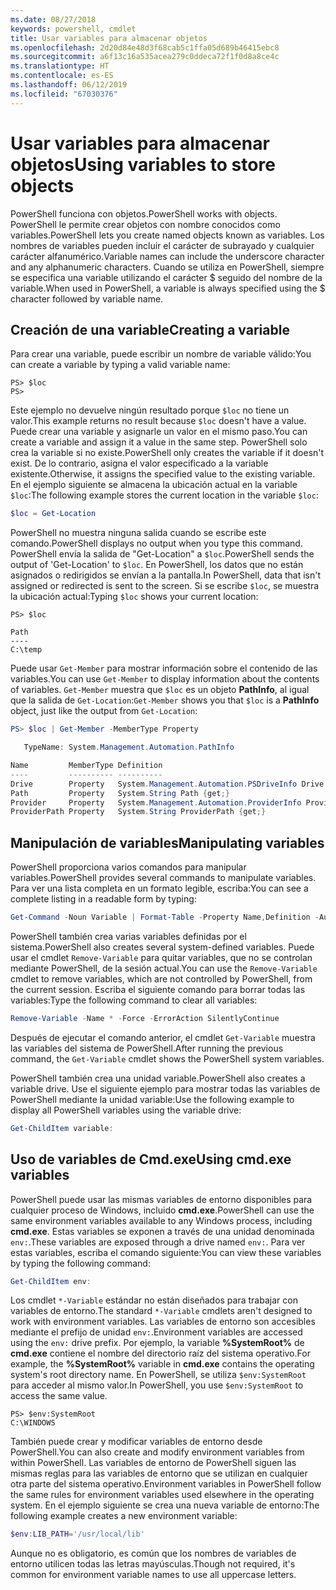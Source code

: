```yaml
---
ms.date: 08/27/2018
keywords: powershell, cmdlet
title: Usar variables para almacenar objetos
ms.openlocfilehash: 2d20d84e48d3f68cab5c1ffa05d689b46415ebc8
ms.sourcegitcommit: a6f13c16a535acea279c0ddeca72f1f0d8a8ce4c
ms.translationtype: HT
ms.contentlocale: es-ES
ms.lasthandoff: 06/12/2019
ms.locfileid: "67030376"
---
```

# <a name="using-variables-to-store-objects"></a><span data-ttu-id="c7f96-103">Usar variables para almacenar objetos</span><span class="sxs-lookup"><span data-stu-id="c7f96-103">Using variables to store objects</span></span>

<span data-ttu-id="c7f96-104">PowerShell funciona con objetos.</span><span class="sxs-lookup"><span data-stu-id="c7f96-104">PowerShell works with objects.</span></span> <span data-ttu-id="c7f96-105">PowerShell le permite crear objetos con nombre conocidos como variables.</span><span class="sxs-lookup"><span data-stu-id="c7f96-105">PowerShell lets you create named objects known as variables.</span></span>
<span data-ttu-id="c7f96-106">Los nombres de variables pueden incluir el carácter de subrayado y cualquier carácter alfanumérico.</span><span class="sxs-lookup"><span data-stu-id="c7f96-106">Variable names can include the underscore character and any alphanumeric characters.</span></span> <span data-ttu-id="c7f96-107">Cuando se utiliza en PowerShell, siempre se especifica una variable utilizando el carácter \$ seguido del nombre de la variable.</span><span class="sxs-lookup"><span data-stu-id="c7f96-107">When used in PowerShell, a variable is always specified using the \$ character followed by variable name.</span></span>

## <a name="creating-a-variable"></a><span data-ttu-id="c7f96-108">Creación de una variable</span><span class="sxs-lookup"><span data-stu-id="c7f96-108">Creating a variable</span></span>

<span data-ttu-id="c7f96-109">Para crear una variable, puede escribir un nombre de variable válido:</span><span class="sxs-lookup"><span data-stu-id="c7f96-109">You can create a variable by typing a valid variable name:</span></span>

```
PS> $loc
PS>
```

<span data-ttu-id="c7f96-110">Este ejemplo no devuelve ningún resultado porque `$loc` no tiene un valor.</span><span class="sxs-lookup"><span data-stu-id="c7f96-110">This example returns no result because `$loc` doesn't have a value.</span></span> <span data-ttu-id="c7f96-111">Puede crear una variable y asignarle un valor en el mismo paso.</span><span class="sxs-lookup"><span data-stu-id="c7f96-111">You can create a variable and assign it a value in the same step.</span></span> <span data-ttu-id="c7f96-112">PowerShell solo crea la variable si no existe.</span><span class="sxs-lookup"><span data-stu-id="c7f96-112">PowerShell only creates the variable if it doesn't exist.</span></span>
<span data-ttu-id="c7f96-113">De lo contrario, asigna el valor especificado a la variable existente.</span><span class="sxs-lookup"><span data-stu-id="c7f96-113">Otherwise, it assigns the specified value to the existing variable.</span></span> <span data-ttu-id="c7f96-114">En el ejemplo siguiente se almacena la ubicación actual en la variable `$loc`:</span><span class="sxs-lookup"><span data-stu-id="c7f96-114">The following example stores the current location in the variable `$loc`:</span></span>

```powershell
$loc = Get-Location
```

<span data-ttu-id="c7f96-115">PowerShell no muestra ninguna salida cuando se escribe este comando.</span><span class="sxs-lookup"><span data-stu-id="c7f96-115">PowerShell displays no output when you type this command.</span></span> <span data-ttu-id="c7f96-116">PowerShell envía la salida de "Get-Location" a `$loc`.</span><span class="sxs-lookup"><span data-stu-id="c7f96-116">PowerShell sends the output of 'Get-Location' to `$loc`.</span></span> <span data-ttu-id="c7f96-117">En PowerShell, los datos que no están asignados o redirigidos se envían a la pantalla.</span><span class="sxs-lookup"><span data-stu-id="c7f96-117">In PowerShell, data that isn't assigned or redirected is sent to the screen.</span></span> <span data-ttu-id="c7f96-118">Si se escribe `$loc`, se muestra la ubicación actual:</span><span class="sxs-lookup"><span data-stu-id="c7f96-118">Typing `$loc` shows your current location:</span></span>

```
PS> $loc

Path
----
C:\temp
```

<span data-ttu-id="c7f96-119">Puede usar `Get-Member` para mostrar información sobre el contenido de las variables.</span><span class="sxs-lookup"><span data-stu-id="c7f96-119">You can use `Get-Member` to display information about the contents of variables.</span></span> <span data-ttu-id="c7f96-120">`Get-Member` muestra que `$loc` es un objeto **PathInfo**, al igual que la salida de `Get-Location`:</span><span class="sxs-lookup"><span data-stu-id="c7f96-120">`Get-Member` shows you that `$loc` is a **PathInfo** object, just like the output from `Get-Location`:</span></span>

```powershell
PS> $loc | Get-Member -MemberType Property

   TypeName: System.Management.Automation.PathInfo

Name         MemberType Definition
----         ---------- ----------
Drive        Property   System.Management.Automation.PSDriveInfo Drive {get;}
Path         Property   System.String Path {get;}
Provider     Property   System.Management.Automation.ProviderInfo Provider {...
ProviderPath Property   System.String ProviderPath {get;}
```

## <a name="manipulating-variables"></a><span data-ttu-id="c7f96-121">Manipulación de variables</span><span class="sxs-lookup"><span data-stu-id="c7f96-121">Manipulating variables</span></span>

<span data-ttu-id="c7f96-122">PowerShell proporciona varios comandos para manipular variables.</span><span class="sxs-lookup"><span data-stu-id="c7f96-122">PowerShell provides several commands to manipulate variables.</span></span> <span data-ttu-id="c7f96-123">Para ver una lista completa en un formato legible, escriba:</span><span class="sxs-lookup"><span data-stu-id="c7f96-123">You can see a complete listing in a readable form by typing:</span></span>

```powershell
Get-Command -Noun Variable | Format-Table -Property Name,Definition -AutoSize -Wrap
```

<span data-ttu-id="c7f96-124">PowerShell también crea varias variables definidas por el sistema.</span><span class="sxs-lookup"><span data-stu-id="c7f96-124">PowerShell also creates several system-defined variables.</span></span> <span data-ttu-id="c7f96-125">Puede usar el cmdlet `Remove-Variable` para quitar variables, que no se controlan mediante PowerShell, de la sesión actual.</span><span class="sxs-lookup"><span data-stu-id="c7f96-125">You can use the `Remove-Variable` cmdlet to remove variables, which are not controlled by PowerShell, from the current session.</span></span> <span data-ttu-id="c7f96-126">Escriba el siguiente comando para borrar todas las variables:</span><span class="sxs-lookup"><span data-stu-id="c7f96-126">Type the following command to clear all variables:</span></span>

```powershell
Remove-Variable -Name * -Force -ErrorAction SilentlyContinue
```

<span data-ttu-id="c7f96-127">Después de ejecutar el comando anterior, el cmdlet `Get-Variable` muestra las variables del sistema de PowerShell.</span><span class="sxs-lookup"><span data-stu-id="c7f96-127">After running the previous command, the `Get-Variable` cmdlet shows the PowerShell system variables.</span></span>

<span data-ttu-id="c7f96-128">PowerShell también crea una unidad variable.</span><span class="sxs-lookup"><span data-stu-id="c7f96-128">PowerShell also creates a variable drive.</span></span> <span data-ttu-id="c7f96-129">Use el siguiente ejemplo para mostrar todas las variables de PowerShell mediante la unidad variable:</span><span class="sxs-lookup"><span data-stu-id="c7f96-129">Use the following example to display all PowerShell variables using the variable drive:</span></span>

```powershell
Get-ChildItem variable:
```

## <a name="using-cmdexe-variables"></a><span data-ttu-id="c7f96-130">Uso de variables de Cmd.exe</span><span class="sxs-lookup"><span data-stu-id="c7f96-130">Using cmd.exe variables</span></span>

<span data-ttu-id="c7f96-131">PowerShell puede usar las mismas variables de entorno disponibles para cualquier proceso de Windows, incluido **cmd.exe**.</span><span class="sxs-lookup"><span data-stu-id="c7f96-131">PowerShell can use the same environment variables available to any Windows process, including **cmd.exe**.</span></span> <span data-ttu-id="c7f96-132">Estas variables se exponen a través de una unidad denominada `env:`.</span><span class="sxs-lookup"><span data-stu-id="c7f96-132">These variables are exposed through a drive named `env:`.</span></span> <span data-ttu-id="c7f96-133">Para ver estas variables, escriba el comando siguiente:</span><span class="sxs-lookup"><span data-stu-id="c7f96-133">You can view these variables by typing the following command:</span></span>

```powershell
Get-ChildItem env:
```

<span data-ttu-id="c7f96-134">Los cmdlet `*-Variable` estándar no están diseñados para trabajar con variables de entorno.</span><span class="sxs-lookup"><span data-stu-id="c7f96-134">The standard `*-Variable` cmdlets aren't designed to work with environment variables.</span></span> <span data-ttu-id="c7f96-135">Las variables de entorno son accesibles mediante el prefijo de unidad `env:`.</span><span class="sxs-lookup"><span data-stu-id="c7f96-135">Environment variables are accessed using the `env:` drive prefix.</span></span> <span data-ttu-id="c7f96-136">Por ejemplo, la variable **%SystemRoot%** de **cmd.exe** contiene el nombre del directorio raíz del sistema operativo.</span><span class="sxs-lookup"><span data-stu-id="c7f96-136">For example, the **%SystemRoot%** variable in **cmd.exe** contains the operating system's root directory name.</span></span> <span data-ttu-id="c7f96-137">En PowerShell, se utiliza `$env:SystemRoot` para acceder al mismo valor.</span><span class="sxs-lookup"><span data-stu-id="c7f96-137">In PowerShell, you use `$env:SystemRoot` to access the same value.</span></span>

```
PS> $env:SystemRoot
C:\WINDOWS
```

<span data-ttu-id="c7f96-138">También puede crear y modificar variables de entorno desde PowerShell.</span><span class="sxs-lookup"><span data-stu-id="c7f96-138">You can also create and modify environment variables from within PowerShell.</span></span> <span data-ttu-id="c7f96-139">Las variables de entorno de PowerShell siguen las mismas reglas para las variables de entorno que se utilizan en cualquier otra parte del sistema operativo.</span><span class="sxs-lookup"><span data-stu-id="c7f96-139">Environment variables in PowerShell follow the same rules for environment variables used elsewhere in the operating system.</span></span> <span data-ttu-id="c7f96-140">En el ejemplo siguiente se crea una nueva variable de entorno:</span><span class="sxs-lookup"><span data-stu-id="c7f96-140">The following example creates a new environment variable:</span></span>

```powershell
$env:LIB_PATH='/usr/local/lib'
```

<span data-ttu-id="c7f96-141">Aunque no es obligatorio, es común que los nombres de variables de entorno utilicen todas las letras mayúsculas.</span><span class="sxs-lookup"><span data-stu-id="c7f96-141">Though not required, it's common for environment variable names to use all uppercase letters.</span></span>
